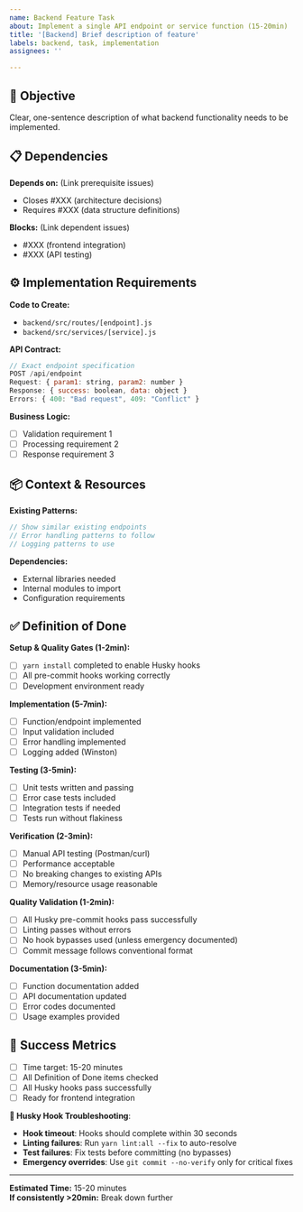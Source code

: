 ```yaml
---
name: Backend Feature Task  
about: Implement a single API endpoint or service function (15-20min)
title: '[Backend] Brief description of feature'
labels: backend, task, implementation
assignees: ''

---
```


## 🎯 Objective
Clear, one-sentence description of what backend functionality needs to be implemented.

## 📋 Dependencies
**Depends on:** (Link prerequisite issues)
- Closes #XXX (architecture decisions)
- Requires #XXX (data structure definitions)

**Blocks:** (Link dependent issues)
- #XXX (frontend integration)
- #XXX (API testing)

## ⚙️ Implementation Requirements
**Code to Create:**
- `backend/src/routes/[endpoint].js`
- `backend/src/services/[service].js`

**API Contract:**
```javascript
// Exact endpoint specification
POST /api/endpoint
Request: { param1: string, param2: number }
Response: { success: boolean, data: object }
Errors: { 400: "Bad request", 409: "Conflict" }
```

**Business Logic:**
- [ ] Validation requirement 1
- [ ] Processing requirement 2
- [ ] Response requirement 3

## 📦 Context & Resources
**Existing Patterns:**
```javascript
// Show similar existing endpoints
// Error handling patterns to follow
// Logging patterns to use
```

**Dependencies:**
- External libraries needed
- Internal modules to import
- Configuration requirements

## ✅ Definition of Done
**Setup & Quality Gates (1-2min):**
- [ ] `yarn install` completed to enable Husky hooks
- [ ] All pre-commit hooks working correctly
- [ ] Development environment ready

**Implementation (5-7min):**
- [ ] Function/endpoint implemented
- [ ] Input validation included
- [ ] Error handling implemented
- [ ] Logging added (Winston)

**Testing (3-5min):**
- [ ] Unit tests written and passing
- [ ] Error case tests included
- [ ] Integration tests if needed
- [ ] Tests run without flakiness

**Verification (2-3min):**
- [ ] Manual API testing (Postman/curl)
- [ ] Performance acceptable
- [ ] No breaking changes to existing APIs
- [ ] Memory/resource usage reasonable

**Quality Validation (1-2min):**
- [ ] All Husky pre-commit hooks pass successfully
- [ ] Linting passes without errors
- [ ] No hook bypasses used (unless emergency documented)
- [ ] Commit message follows conventional format

**Documentation (3-5min):**
- [ ] Function documentation added
- [ ] API documentation updated
- [ ] Error codes documented
- [ ] Usage examples provided

## 🎯 Success Metrics
- [ ] Time target: 15-20 minutes
- [ ] All Definition of Done items checked
- [ ] All Husky hooks pass successfully
- [ ] Ready for frontend integration

**🔧 Husky Hook Troubleshooting**:
- **Hook timeout**: Hooks should complete within 30 seconds
- **Linting failures**: Run `yarn lint:all --fix` to auto-resolve
- **Test failures**: Fix tests before committing (no bypasses)
- **Emergency overrides**: Use `git commit --no-verify` only for critical fixes

---
**Estimated Time:** 15-20 minutes  
**If consistently >20min:** Break down further
